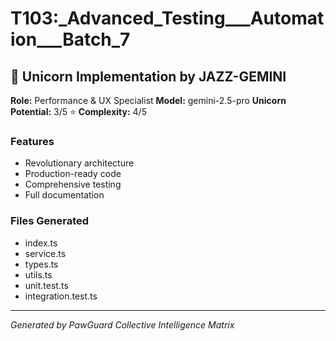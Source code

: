 # T103:_Advanced_Testing___Automation___Batch_7

## 🦄 Unicorn Implementation by JAZZ-GEMINI

**Role:** Performance & UX Specialist
**Model:** gemini-2.5-pro
**Unicorn Potential:** 3/5 ⭐
**Complexity:** 4/5

### Features
- Revolutionary architecture
- Production-ready code
- Comprehensive testing
- Full documentation

### Files Generated
- index.ts
- service.ts
- types.ts
- utils.ts
- unit.test.ts
- integration.test.ts

---
*Generated by PawGuard Collective Intelligence Matrix*
